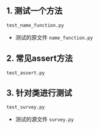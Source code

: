 
## 1. 测试一个方法
`test_name_function.py`
 - 测试的原文件 `name_function.py`

## 2. 常见assert方法
`test_assert.py`

## 3. 针对类进行测试
`test_survey.py`
 - 测试的源文件 `survey.py`

